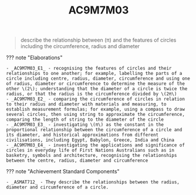 ﻿---
backlinks:
- title: Learning Areas
  url: /sense/Teaching/Curriculum/v9/v9-learning-areas.html
tags: australian-curriculum
title: AC9M7M03
type: note
---
> describe the relationship between \(π\) and the features of circles including the circumference, radius and diameter

??? note "Elaborations"

	- _AC9M7M03_E1_ - recognising the features of circles and their relationships to one another; for example, labelling the parts of a circle including centre, radius, diameter, circumference and using one of radius, diameter or circumference to determine the measure of the other \(2\); understanding that the diameter of a circle is twice the radius, or that the radius is the circumference divided by \(2π\)
	- _AC9M7M03_E2_ - comparing the circumference of circles in relation to their radius and diameter with materials and measuring, to establish measurement formulas; for example, using a compass to draw several circles, then using string to approximate the circumference, comparing the length of string to the diameter of the circle
	- _AC9M7M03_E3_ - investigating \(π\) as the constant in the proportional relationship between the circumference of a circle and its diameter, and historical approximations from different civilisations, including Egypt, Babylon, Greece, India and China
	- _AC9M7M03_E4_ - investigating the applications and significance of circles in everyday life of First Nations Australians such as in basketry, symbols and architecture, recognising the relationships between the centre, radius, diameter and circumference
??? note "Achievement Standard Components"

	- _ASMAT712_ - They describe the relationships between the radius, diameter and circumference of a circle.